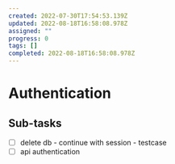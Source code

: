 ```yaml
---
created: 2022-07-30T17:54:53.139Z
updated: 2022-08-18T16:58:08.978Z
assigned: ""
progress: 0
tags: []
completed: 2022-08-18T16:58:08.978Z
---
```


# Authentication

## Sub-tasks

- [ ] delete db - continue with session - testcase
- [ ] api authentication
